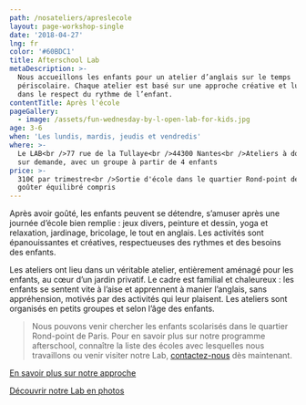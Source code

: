 ```yaml
---
path: /nosateliers/apreslecole
layout: page-workshop-single
date: '2018-04-27'
lng: fr
color: '#60BDC1'
title: Afterschool Lab
metaDescription: >-
  Nous accueillons les enfants pour un atelier d’anglais sur le temps
  périscolaire. Chaque atelier est basé sur une approche créative et ludique et
  dans le respect du rythme de l’enfant.  
contentTitle: Après l'école
pageGallery:
  - image: /assets/fun-wednesday-by-l-open-lab-for-kids.jpg
age: 3-6
when: 'Les lundis, mardis, jeudis et vendredis'
where: >-
  Le LAB<br />77 rue de la Tullaye<br />44300 Nantes<br />Ateliers à domicile
  sur demande, avec un groupe à partir de 4 enfants
price: >-
  310€ par trimestre<br />Sortie d'école dans le quartier Rond-point de Paris et
  goûter équilibré compris
---
```

Après avoir goûté, les enfants peuvent se détendre, s’amuser après une journée d’école bien remplie : jeux divers, peinture et dessin, yoga et relaxation, jardinage, bricolage, le tout en anglais.  Les activités sont épanouissantes et créatives, respectueuses des rythmes et des besoins des enfants.

Les ateliers ont lieu dans un véritable atelier, entièrement aménagé pour les enfants, au cœur d’un jardin privatif. Le cadre est familial et chaleureux : les enfants se sentent vite à l’aise et apprennent à manier l’anglais, sans appréhension, motivés par des activités qui leur plaisent. Les ateliers sont organisés en petits groupes et selon l’âge des enfants. 

> Nous pouvons venir chercher les enfants scolarisés dans le quartier Rond-point de Paris. Pour en savoir plus sur notre programme afterschool, connaître la liste des écoles avec lesquelles nous travaillons ou venir visiter notre Lab, [contactez-nous](/contact) dès maintenant. 

[En savoir plus sur notre approche](/pedagogie) 

[Découvrir notre Lab en photos](/nosateliers/#lab)
